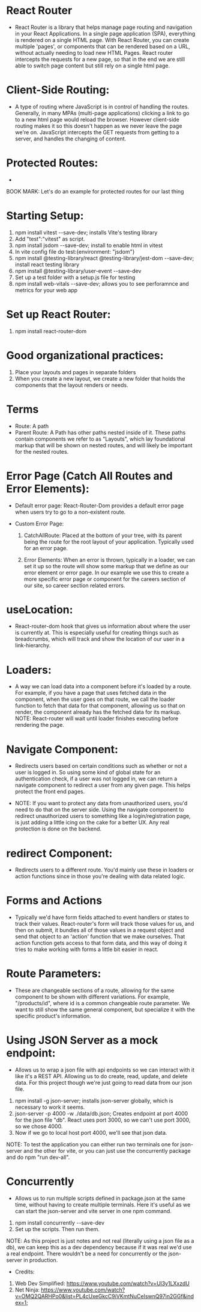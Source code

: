 # React Router

- React Router is a library that helps manage page routing and navigation in your React Applications.
  In a single page application (SPA), everything is rendered on a single HTML page.
  With React Router, you can create multiple 'pages', or components that can be rendered based
  on a URL, without actually needing to load new HTML Pages. React router intercepts the requests
  for a new page, so that in the end we are still able to switch page content but still rely on a
  single html page.

# Client-Side Routing:

- A type of routing where JavaScript is in control of handling the routes. Generally, in many
  MPAs (multi-page applications) clicking a link to go to a new html page would reload the browser.
  However client-side routing makes it so this doesn't happen as we never leave the page we're on.
  JavaScript intercepts the GET requests from getting to a server, and handles the changing of content.

# Protected Routes:

-

BOOK MARK: Let's do an example for protected routes for our last thing

# Starting Setup:

1. npm install vitest --save-dev; installs Vite's testing library
2. Add "test":"vitest" as script.
3. npm install jsdom --save-dev; install to enable html in vitest
4. In vite config file do test:{environment: "jsdom"}
5. npm install @testing-library/react @testing-library/jest-dom --save-dev; install react testing library
6. npm install @testing-library/user-event --save-dev
7. Set up a test folder with a setup.js file for testing
8. npm install web-vitals --save-dev; allows you to see perforamnce and metrics for your web app

# Set up React Router:

1. npm install react-router-dom

# Good organizational practices:

1. Place your layouts and pages in separate folders
2. When you create a new layout, we create a new folder that holds
   the components that the layout renders or needs.

# Terms

- Route: A path
- Parent Route: A Path has other paths nested inside of it. These
  paths contain components we refer to as "Layouts", which lay foundational markup that will be shown on nested routes, and will likely be important for the nested routes.

# Error Page (Catch All Routes and Error Elements):

- Default error page: React-Router-Dom provides a default error page when users try to go to a non-existent route.
- Custom Error Page:

  1. CatchAllRoute: Placed at the bottom of your tree, with its parent being the route for the root layout of your application. Typically used for an error page.

  2. Error Elements: When an error is thrown, typically in a loader, we can set it up so the route will show
     some markup that we define as our error element or error page. In our example we use this to create a
     more specific error page or component for the careers section of our site, so career section related errors.

# useLocation:

- React-router-dom hook that gives us information about where the user is currently at.
  This is especially useful for creating things such as breadcrumbs, which will track
  and show the location of our user in a link-hierarchy.

# Loaders:

- A way we can load data into a component before it's loaded by a route. For example, if you have a page that uses fetched data in the component, when the user goes on that route, we call the loader function to fetch that data for that component, allowing us so that on render, the component already has the fetched data for its markup.
  NOTE: React-router will wait until loader finishes executing before
  rendering the page.

# Navigate Component:

- Redirects users based on certain conditions such as whether or not a
  user is logged in. So using some kind of global state for an authentication check, if a user was not
  logged in, we can return a navigate component to redirect a user from any given page. This helps
  protect the front end pages.

- NOTE: If you want to protect any data from unauthorized users, you'd need to do that on the server side.
  Using the navigate component to redirect unauthorized users to something like a login/registration page,
  is just adding a little icing on the cake for a better UX. Any real protection is done on the backend.

# redirect Component:

- Redirects users to a different route. You'd mainly use these in loaders or action functions
  since in those you're dealing with data related logic.

# Forms and Actions

- Typically we'd have form fields attached to event handlers or states to track their values. React-router's form
  will track those values for us, and then on submit, it bundles all of those values in a request object and send
  that object to an 'action' function that we make ourselves. That action function gets access to that form data, and
  this way of doing it tries to make working with forms a little bit easier in react.

# Route Parameters:

- These are changeable sections of a route, allowing for the same
  component to be shown with different variations. For example,
  "/products/id", where id is a common changeable route parameter.
  We want to still show the same general component, but specialize it
  with the specific product's information.

# Using JSON Server as a mock endpoint:

- Allows us to wrap a json file with api endpoints so we
  can interact with it like it's a REST API. Allowing us to
  do create, read, update, and delete data. For this project though
  we're just going to read data from our json file.

1. npm install -g json-server; installs json-server globally, which is necessary to work it seems.
2. json-server -p 4000 -w ./data/db.json; Creates endpoint at port 4000 for the json file "db". React uses port 3000, so we can't use port 3000, so we chose 4000.
3. Now if we go to local host port 4000, we'll see that json data.

NOTE: To test the application you can either run two terminals
one for json-server and the other for vite, or you can just use
the concurrently package and do npm "run dev-all".

# Concurrently

- Allows us to run multiple scripts defined in package.json at the same time, without having
  to create multiple terminals. Here it's useful as we can start the json-server and vite server in one npm command.

1. npm install concurrently --save-dev
2. Set up the scripts. Then run them.

NOTE: As this project is just notes and not real (literally using a json file as a db), we can keep this
as a dev dependency because if it was real we'd use a real endpoint. There wouldn't be a need for
concurrently or the json-server in production.

- Credits:

1. Web Dev Simplified: https://www.youtube.com/watch?v=Ul3y1LXxzdU
2. Net Ninja: https://www.youtube.com/watch?v=OMQ2QARHPo0&list=PL4cUxeGkcC9iVKmtNuCeIswnQ97in2GGf&index=1;
